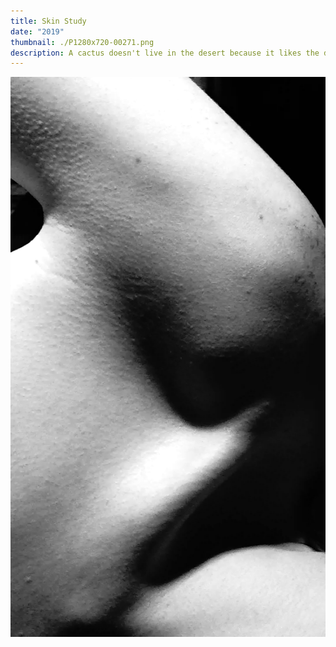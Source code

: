 ```yaml
---
title: Skin Study
date: "2019"
thumbnail: ./P1280x720-00271.png
description: A cactus doesn't live in the desert because it likes the desert; it lives there because the desert hasn't killed it yet.
---
```


![Cactus](./P1280x720-00271.png)